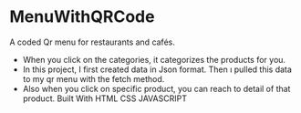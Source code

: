 # MenuWithQRCode
A coded Qr menu for restaurants and cafés.
  
- When you click on the categories, it categorizes the products for you.
- In this project, I first created data in Json format. 
  Then ı pulled this data to my qr menu with the fetch method.
- Also when you click on specific product, you can reach to detail of that product.
Built With
HTML
CSS
JAVASCRIPT
